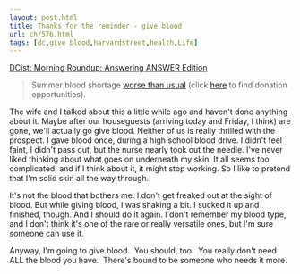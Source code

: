```yaml
---
layout: post.html
title: Thanks for the reminder - give blood
url: ch/576.html
tags: [dc,give blood,harvardstreet,health,Life]
---
```

[DCist: Morning Roundup: Answering ANSWER Edition](http://dcist.com/2007/08/14/morning_roundup_68.php)

> Summer blood shortage [worse than usual](http://www.nbc4.com/news/13893527/detail.html) (click [here](http://www.givelife.org/) to find donation opportunities).

The wife and I talked about this a little while ago and haven't done anything about it. Maybe after our houseguests (arriving today and Friday, I think) are gone, we'll actually go give blood. Neither of us is really thrilled with the prospect. I gave blood once, during a high school blood drive. I didn't feel faint, I didn't pass out, but the nurse nearly took out the needle. I've never liked thinking about what goes on underneath my skin. It all seems too complicated, and if I think about it, it might stop working. So I like to pretend that I'm solid skin all the way through.

It's not the blood that bothers me. I don't get freaked out at the sight of blood. But while giving blood, I was shaking a bit. I sucked it up and finished, though. And I should do it again. I don't remember my blood type, and I don't think it's one of the rare or really versatile ones, but I'm sure someone can use it.

Anyway, I'm going to give blood.  You should, too.  You really don't need ALL the blood you have.  There's bound to be someone who needs it more.
